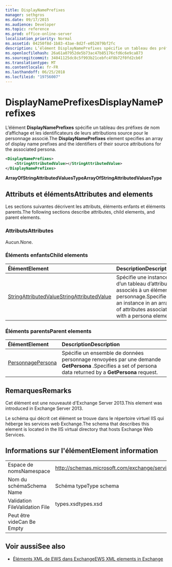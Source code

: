 ```yaml
---
title: DisplayNamePrefixes
manager: sethgros
ms.date: 09/17/2015
ms.audience: Developer
ms.topic: reference
ms.prod: office-online-server
localization_priority: Normal
ms.assetid: 04250f8d-1b83-43ae-8d2f-e052079bf2fc
description: L’élément DisplayNamePrefixes spécifie un tableau des préfixes de nom d’affichage et les identificateurs de leurs attributions source pour le personnage associé.
ms.openlocfilehash: 26a61a07952de5b73ac47b85176cfd6c6e9ca873
ms.sourcegitcommit: 34041125dc8c5f993b21cebfc4f8b72f0fd2cb6f
ms.translationtype: MT
ms.contentlocale: fr-FR
ms.lasthandoff: 06/25/2018
ms.locfileid: "19756007"
---
```

# <a name="displaynameprefixes"></a><span data-ttu-id="c73ae-103">DisplayNamePrefixes</span><span class="sxs-lookup"><span data-stu-id="c73ae-103">DisplayNamePrefixes</span></span>

<span data-ttu-id="c73ae-104">L’élément **DisplayNamePrefixes** spécifie un tableau des préfixes de nom d’affichage et les identificateurs de leurs attributions source pour le personnage associé.</span><span class="sxs-lookup"><span data-stu-id="c73ae-104">The **DisplayNamePrefixes** element specifies an array of display name prefixes and the identifiers of their source attributions for the associated persona.</span></span> 
  
```xml
<DisplayNamePrefixes>
    <StringAttributedValue></StringAttributedValue>
</DisplayNamePrefixes>
```

 <span data-ttu-id="c73ae-105">**ArrayOfStringAttributedValuesType**</span><span class="sxs-lookup"><span data-stu-id="c73ae-105">**ArrayOfStringAttributedValuesType**</span></span>
## <a name="attributes-and-elements"></a><span data-ttu-id="c73ae-106">Attributs et éléments</span><span class="sxs-lookup"><span data-stu-id="c73ae-106">Attributes and elements</span></span>

<span data-ttu-id="c73ae-107">Les sections suivantes décrivent les attributs, éléments enfants et éléments parents.</span><span class="sxs-lookup"><span data-stu-id="c73ae-107">The following sections describe attributes, child elements, and parent elements.</span></span>
  
### <a name="attributes"></a><span data-ttu-id="c73ae-108">Attributs</span><span class="sxs-lookup"><span data-stu-id="c73ae-108">Attributes</span></span>

<span data-ttu-id="c73ae-109">Aucun.</span><span class="sxs-lookup"><span data-stu-id="c73ae-109">None.</span></span>
  
### <a name="child-elements"></a><span data-ttu-id="c73ae-110">Éléments enfants</span><span class="sxs-lookup"><span data-stu-id="c73ae-110">Child elements</span></span>

|<span data-ttu-id="c73ae-111">**Élément**</span><span class="sxs-lookup"><span data-stu-id="c73ae-111">**Element**</span></span>|<span data-ttu-id="c73ae-112">**Description**</span><span class="sxs-lookup"><span data-stu-id="c73ae-112">**Description**</span></span>|
|:-----|:-----|
|[<span data-ttu-id="c73ae-113">StringAttributedValue</span><span class="sxs-lookup"><span data-stu-id="c73ae-113">StringAttributedValue</span></span>](stringattributedvalue.md) <br/> |<span data-ttu-id="c73ae-114">Spécifie une instance d’un tableau d’attributs associés à un élément personnage.</span><span class="sxs-lookup"><span data-stu-id="c73ae-114">Specifies an instance in an array of attributes associated with a persona element.</span></span>  <br/> |
   
### <a name="parent-elements"></a><span data-ttu-id="c73ae-115">Éléments parents</span><span class="sxs-lookup"><span data-stu-id="c73ae-115">Parent elements</span></span>

|<span data-ttu-id="c73ae-116">**Élément**</span><span class="sxs-lookup"><span data-stu-id="c73ae-116">**Element**</span></span>|<span data-ttu-id="c73ae-117">**Description**</span><span class="sxs-lookup"><span data-stu-id="c73ae-117">**Description**</span></span>|
|:-----|:-----|
|[<span data-ttu-id="c73ae-118">Personnage</span><span class="sxs-lookup"><span data-stu-id="c73ae-118">Persona</span></span>](persona.md) <br/> |<span data-ttu-id="c73ae-119">Spécifie un ensemble de données personnage renvoyées par une demande **GetPersona** .</span><span class="sxs-lookup"><span data-stu-id="c73ae-119">Specifies a set of persona data returned by a **GetPersona** request.</span></span>  <br/> |
   
## <a name="remarks"></a><span data-ttu-id="c73ae-120">Remarques</span><span class="sxs-lookup"><span data-stu-id="c73ae-120">Remarks</span></span>

<span data-ttu-id="c73ae-121">Cet élément est une nouveauté d'Exchange Server 2013.</span><span class="sxs-lookup"><span data-stu-id="c73ae-121">This element was introduced in Exchange Server 2013.</span></span>
  
<span data-ttu-id="c73ae-122">Le schéma qui décrit cet élément se trouve dans le répertoire virtuel IIS qui héberge les services web Exchange.</span><span class="sxs-lookup"><span data-stu-id="c73ae-122">The schema that describes this element is located in the IIS virtual directory that hosts Exchange Web Services.</span></span>
  
## <a name="element-information"></a><span data-ttu-id="c73ae-123">Informations sur l'élément</span><span class="sxs-lookup"><span data-stu-id="c73ae-123">Element information</span></span>

|||
|:-----|:-----|
|<span data-ttu-id="c73ae-124">Espace de noms</span><span class="sxs-lookup"><span data-stu-id="c73ae-124">Namespace</span></span>  <br/> |http://schemas.microsoft.com/exchange/services/2006/types  <br/> |
|<span data-ttu-id="c73ae-125">Nom du schéma</span><span class="sxs-lookup"><span data-stu-id="c73ae-125">Schema Name</span></span>  <br/> |<span data-ttu-id="c73ae-126">Schéma type</span><span class="sxs-lookup"><span data-stu-id="c73ae-126">Type schema</span></span>  <br/> |
|<span data-ttu-id="c73ae-127">Validation File</span><span class="sxs-lookup"><span data-stu-id="c73ae-127">Validation File</span></span>  <br/> |<span data-ttu-id="c73ae-128">types.xsd</span><span class="sxs-lookup"><span data-stu-id="c73ae-128">types.xsd</span></span>  <br/> |
|<span data-ttu-id="c73ae-129">Peut être vide</span><span class="sxs-lookup"><span data-stu-id="c73ae-129">Can Be Empty</span></span>  <br/> ||
   
## <a name="see-also"></a><span data-ttu-id="c73ae-130">Voir aussi</span><span class="sxs-lookup"><span data-stu-id="c73ae-130">See also</span></span>

- [<span data-ttu-id="c73ae-131">Éléments XML de EWS dans Exchange</span><span class="sxs-lookup"><span data-stu-id="c73ae-131">EWS XML elements in Exchange</span></span>](ews-xml-elements-in-exchange.md)

